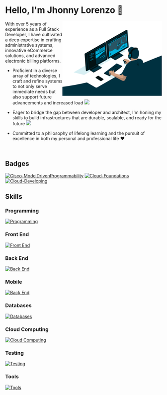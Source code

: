 # Hello, I'm Jhonny Lorenzo 👋

<img align="right" width="320px" height="240px" alt="Coding..." src="./code.gif" />
With over 5 years of experience as a Full Stack Developer, I have cultivated a deep expertise in crafting administrative systems, innovative eCommerce solutions, and advanced electronic billing platforms.

- Proficient in a diverse array of technologies, I craft and refine systems to not only serve immediate needs but also support future advancements and increased load <img src="https://media.giphy.com/media/WUlplcMpOCEmTGBtBW/giphy.gif" width="30">

- Eager to bridge the gap between developer and architect, I'm honing my skills to build infrastructures that are durable, scalable, and ready for the future <img src="https://media.giphy.com/media/dtB7kgF86VwZWY5Iee/giphy.gif" width="30">

- Committed to a philosophy of lifelong learning and the pursuit of excellence in both my personal and professional life ❤️

<br />

## Badges
[![Cisco-ModelDrivenProgrammability](https://images.credly.com/size/124x124/images/2406383c-16f4-4876-b297-6ad951c6b96b/ETW-MDP.png)](https://www.credly.com/badges/7b98cd2d-562a-4429-9b18-595946b12484)
[![Cloud-Foundations](https://images.credly.com/size/140x140/images/73e4a58b-a8ef-41a3-a7db-9183dd269882/image.png)](https://www.credly.com/badges/1a4749c2-292e-4f13-9549-b6c7bc74a107)
[![Cloud-Developing](https://images.credly.com/size/140x140/images/119182cf-ca68-495a-a415-bff62dfdcc7e/image.png)](https://www.credly.com/badges/ff25a159-c56a-4095-97a6-915a8883e804)

## Skills
### Programming
[![Programming](https://skillicons.dev/icons?i=js,ts,php,java,c,cpp,rust,python,bash)](https://skillicons.dev)
### Front End
[![Front End](https://skillicons.dev/icons?i=react,nextjs,angular,vue,jquery,html,css,sass,emotion,styledcomponents,bootstrap,materialui,tailwind,figma&perline=5)](https://skillicons.dev)
### Back End
[![Back End](https://skillicons.dev/icons?i=nodejs,express,nestjs,laravel,spring,actix,graphql,eloquent,sequelize,typeorm,mongoose&perline=6)](https://skillicons.dev)
### Mobile
[![Back End](https://skillicons.dev/icons?i=react)](https://skillicons.dev)
### Databases
[![Databases](https://skillicons.dev/icons?i=postgresql,mysql,mongodb,dynamodb)](https://skillicons.dev)
### Cloud Computing
[![Cloud Computing](https://skillicons.dev/icons?i=aws,gcp,azure,netlify,vercel,heroku&perline=3)](https://skillicons.dev)
### Testing
[![Testing](https://skillicons.dev/icons?i=jest)](https://skillicons.dev)
### Tools
[![Tools](https://skillicons.dev/icons?i=git,github,gitlab,vite,webpack,babel,sentry,docker,jenkins,postman,vscode,vim&perline=3)](https://skillicons.dev)
